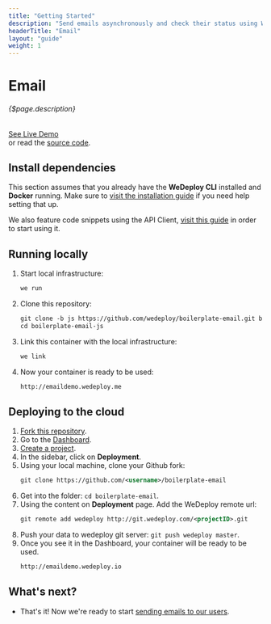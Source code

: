 ```yaml
---
title: "Getting Started"
description: "Send emails asynchronously and check their status using WeDeploy™ Email"
headerTitle: "Email"
layout: "guide"
weight: 1
---
```


# Email

###### {$page.description}

<div class="guide-btn-cta">
	<a class="btn btn-accent btn-sm" href="http://boilerplate-email.wedeploy.io" target="_blank">
		<span class="icon-16-external"></span>See Live Demo
	</a>
</div>

<div class="guide-aux-cta">
	or read the <a href="https://github.com/wedeploy/boilerplate-email/tree/js" target="_blank">source code</a>.
</div>

<article id="1">

## Install dependencies

This section assumes that you already have the **WeDeploy CLI** installed and **Docker** running. Make sure to [visit the installation guide](/docs/intro/using-the-command-line.html) if you need help setting that up.

We also feature code snippets using the API Client, [visit this guide](/docs/intro/using-the-api-client.html) in order to start using it.

</article>

<article id="2">

## Running locally

<ol>

<li>Start local infrastructure:</li>

```xml
we run
```

<li>Clone this repository:</li>

```xml
git clone -b js https://github.com/wedeploy/boilerplate-email.git boilerplate-email-js
cd boilerplate-email-js
```

<li>Link this container with the local infrastructure:</li>

```xml
we link
```

<li>Now your container is ready to be used:</li>

```xml
http://emaildemo.wedeploy.me
```

</ol>

</article>

<article id="3">

## Deploying to the cloud

<ol>

<li><a href="https://github.com/wedeploy/boilerplate-email/fork">Fork this repository</a>.</li>
<li>Go to the <a href="http://dashboard.wedeploy.com">Dashboard</a>.</li>
<li><a href="http://dashboard.wedeploy.com/projects/create">Create a project</a>.</li>
<li>In the sidebar, click on <strong>Deployment</strong>.</li>
<li>Using your local machine, clone your Github fork:</li>

```xml
git clone https://github.com/<username>/boilerplate-email
```

<li>Get into the folder: <code>cd boilerplate-email</code>.</li>
<li>Using the content on <strong>Deployment</strong> page. Add the WeDeploy remote url:</li>

```xml
git remote add wedeploy http://git.wedeploy.com/<projectID>.git
```

<li>Push your data to wedeploy git server: <code>git push wedeploy master</code>.</li>
<li>Once you see it in the Dashboard, your container will be ready to be used.</li>

```xml
http://emaildemo.wedeploy.io
```

</ol>

</article>

## What's next?

* That's it! Now we're ready to start [sending emails to our users](/docs/email/sending-email.html).
